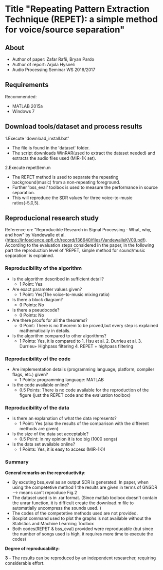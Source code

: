 # Title "Repeating Pattern Extraction Technique (REPET): a simple method for voice/source separation"

## About
- Author of paper: Zafar Rafii, Bryan Pardo
- Author of report: Arjola Hysneli
- Audio Processing Seminar WS 2016/2017


## Requirements
Recommended: 
* MATLAB 2015a
* Windows 7

## Download tools/dataset and process results 

1.Execute 'download_install.bat'

* The file is found in the 'dataset' folder.
* The script downloads WinRAR(used to extract the dataset needed) and extracts the audio files used (MIR-1K set).

2.Execute repetSem.m 

* The REPET method is used to separate the repeating background(music) from a non-repeating foreground. 
* Further 'bss_eval' toolbox is used to measure the performance in source separation. 
* This will reproduce the SDR values for three voice-to-music ratios(-5,0,5).



## Reproducional research study
Reference on: "Reproducible Research in Signal Processing - What, why, and how" by Vandewalle et al. (https://infoscience.epfl.ch/record/136640/files/VandewalleKV09.pdf).
According to the evaluation steps considered in the paper, in the following part the reproduction level of 'REPET,  simple method for sound/music separation' is explained.

### Reproducibility of the algorithm
- Is the algorithm described in sufficient detail?
	- 1 Point: Yes
- Are exact parameter values given?
	- 1 Point: Yes(The voice-to-music mixing ratio)
- Is there a block diagram?
	- 0 Points: No
- Is there a pseudocode?
	- 0 Points: No
- Are there proofs for all the theorems?
	- 0 Point: There is no theorem to be proved,but every step is explained mathematically in details.
- Is the algorithm compared to other algorithms?
	- 1 Points: Yes, it is compared to 1. Hsu et al.
                                           2. Durrieu et al.
                                           3. Durrieu+ Highpass filtering
                                           4. REPET + highpass filtering

### Reproducibility of the code
- Are implementation details (programming language, platform, compiler flags, etc.) given?
	- 1 Points:  programming language: MATLAB 
- Is the code available online?
	- 0.5 Points: There is no code available for the reproduction of the figure (just the REPET code and the evaluation toolbox)


### Reproducibility of the data
- Is there an explanation of what the data represents?
	- 1 Point: Yes (also the results of the comparison with the different methods are given)
- Is the size of the data set acceptable?
	- 0.5 Point: In my opinion it is too big (1000 songs)
- Is the data set available online?
	- 1 Points: Yes, it is easy to access (MIR-1K)!

### Summary

**General remarks on the reproductivity:**
- By excuting bss_eval as an output SDR is generated. In paper, when using the competetive method 1 the results are given in terms of GNSDR --> means can't reproduce Fig.2
- The dataset used is in .rar format. (Since matlab toolbox doesn't contain the unrar function, it is difficult create the download.m file to automatially uncompress the sounds used. )
- The codes of the competetive methods used are not provided.
- Boxplot command used to plot the graphs is not available without the Statistics and Machine Learning Toolbox
- Both codes(REPET & bss_eval) provided were reproducable (but since the number of songs used is high, it requires more time to execute the codes)



**Degree of reproducability:**

 **3** - The results can be reproduced by an independent researcher, requiring considerable effort.


